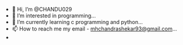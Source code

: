 - 👋 Hi, I’m @CHANDU029
- 👀 I’m interested in programming...
- 🌱 I’m currently learning c programming and python...
- 📫 How to reach me my email - mhchandrashekar93@gmail.com...
- 
<!---
CHANDU029/CHANDU029 is a ✨ special ✨ repository because its `README.md` (this file) appears on your GitHub profile.
You can click the Preview link to take a look at your changes.
--->
